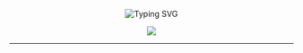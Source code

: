 <!-- HEADER -->
<p align="center">
  <img src="https://readme-typing-svg.demolab.com?font=Fira+Code&pause=1000&color=66F700&background=001CFF00&width=600&lines=Microsoft+Certified+Cyber+Security+Enthusiast)](https://git.io/typing-svg" alt="Typing SVG" />
</p>

<p align="center">
  <img src="https://img.shields.io/badge/Microsoft%20Certified-Cyber%20Security%20Enthusiast-000000?style=for-the-badge&logo=microsoft&logoColor=white&labelColor=FF00FF" />
</p>

---



